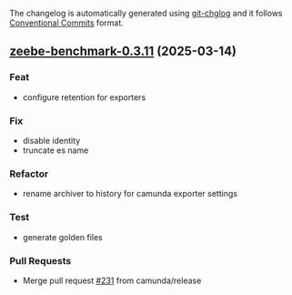 The changelog is automatically generated using [git-chglog](https://github.com/git-chglog/git-chglog)
and it follows [Conventional Commits](https://www.conventionalcommits.org/en/v1.0.0/) format.


<a name="zeebe-benchmark-0.3.11"></a>
## [zeebe-benchmark-0.3.11](https://github.com/camunda/camunda-platform-helm/compare/zeebe-benchmark-0.3.10...zeebe-benchmark-0.3.11) (2025-03-14)

### Feat

* configure retention for exporters

### Fix

* disable identity
* truncate es name

### Refactor

* rename archiver to history for camunda exporter settings

### Test

* generate golden files

### Pull Requests

* Merge pull request [#231](https://github.com/camunda/camunda-platform-helm/issues/231) from camunda/release

